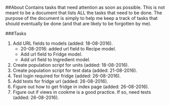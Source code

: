 ##About
Contains tasks that need attention as soon as possible. This is not 
meant to be a document that lists ALL the tasks that need to be done. 
The purpose of the document is simply to help me keep a track of tasks
that should eventually be done (and that are likely to be forgotten by
me).

###Tasks
1. Add URL fields to models (added: 18-08-2016).
    - 20-08-2016: added url field to Recipe model.
    - Add url field to Fridge model.
    - Add url field to Ingredient model.
2. Create population script for units (added: 18-08-2016).
3. Create population script for test data (added: 21-08-2016).
4. Test login required for fridge (added: 26-08-2016).
5. Add tests for fridge url (added: 26-08-2016).
6. Figure out how to get fridge in index page (added: 26-08-2016).
7. Figure out if views in cookme is a good practice. If so, need tests (added: 26-08-2016).
